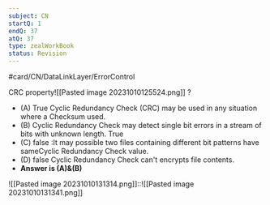 ```yaml
---
subject: CN
startQ: 1
endQ: 37
atQ: 37
type: zealWorkBook
status: Revision
---
```

#card/CN/DataLinkLayer/ErrorControl

CRC property![[Pasted image 20231010125524.png]]
?
- (A) True Cyclic Redundancy Check (CRC) may be used in any situation where a Checksum used.
- (B) Cyclic Redundancy Check may detect single bit errors in a stream of bits with unknown length. True
- (C) false :It may possible two files containing different bit patterns have sameCyclic Redundancy Check value.
- (D) false Cyclic Redundancy Check can't encrypts file contents.
- **Answer is (A)&(B)** <!--SR:!2023-11-10,10,250-->


![[Pasted image 20231010131314.png]]::![[Pasted image 20231010131341.png]] <!--SR:!2023-11-18,9,230-->

